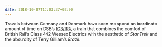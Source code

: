 ```yaml
---
date: 2018-10-07T17:03:37+02:00
---
```

Travels between Germany and Denmark have seen me spend an inordinate amount of time on DSB’s [IC3/IR4](https://en.wikipedia.org/wiki/IC3), a train that combines the comfort of British Rail’s Class 442 Wessex Electrics with the aesthetic of <cite>Star Trek</cite> and the absurdity of Terry Gilliam’s <cite>Brazil</cite>.
